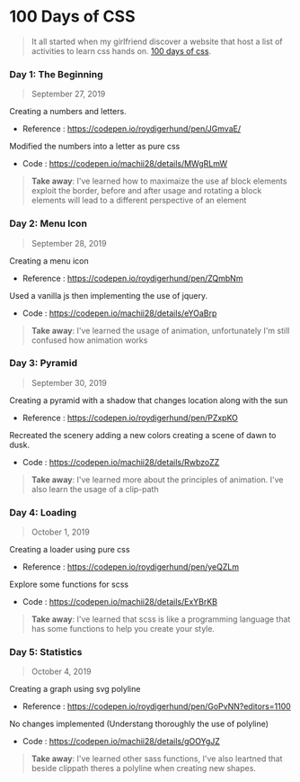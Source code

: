 # 100 Days of CSS

> It all started when my girlfriend discover a website that host a list of activities to learn css hands on. [100 days of css](http://100dayscss.com).

### Day 1: The Beginning
> September 27, 2019

Creating a numbers and letters.

* Reference : https://codepen.io/roydigerhund/pen/JGmvaE/

Modified the numbers into a letter as pure css

* Code : https://codepen.io/machii28/details/MWgRLmW

> **Take away**: I've learned how to maximaize the use af block elements exploit the border, before and after usage and rotating a block elements will lead to a different perspective of an element

### Day 2: Menu Icon
> September 28, 2019

Creating a menu icon

* Reference : https://codepen.io/roydigerhund/pen/ZQmbNm

Used a vanilla js then implementing the use of jquery.

* Code : https://codepen.io/machii28/details/eYOaBrp

> **Take away**: I've learned the usage of animation, unfortunately I'm still confused how animation works

### Day 3: Pyramid
> September 30, 2019

Creating a pyramid with a shadow that changes location along with the sun

* Reference : https://codepen.io/roydigerhund/pen/PZxpKO

Recreated the scenery adding a new colors creating a scene of dawn to dusk.

* Code : https://codepen.io/machii28/details/RwbzoZZ

> **Take away**: I've learned more about the principles of animation. I've also learn the usage of a clip-path

### Day 4: Loading
> October 1, 2019

Creating a loader using pure css

* Reference : https://codepen.io/roydigerhund/pen/yeQZLm

Explore some functions for scss

* Code : https://codepen.io/machii28/details/ExYBrKB

> **Take away**: I've learned that scss is like a programming language that has some functions to help you create your style.

### Day 5: Statistics
> October 4, 2019

Creating a graph using svg polyline

* Reference : https://codepen.io/roydigerhund/pen/GoPvNN?editors=1100

No changes implemented (Understang thoroughly the use of polyline)

* Code : https://codepen.io/machii28/details/gOOYgJZ

> **Take away**: I've learned other sass functions, I've also leartned that beside clippath theres a polyline when creating new shapes.